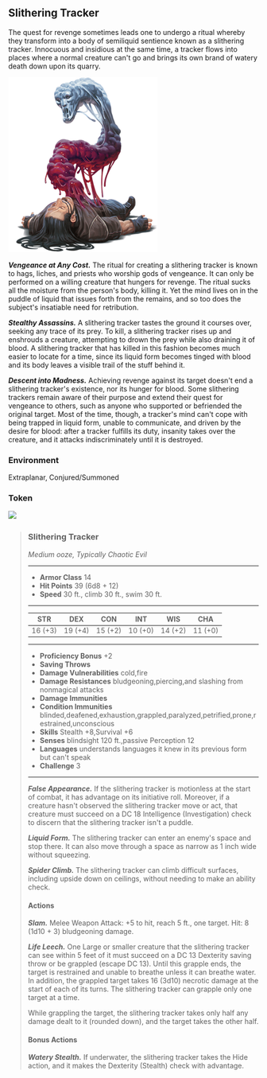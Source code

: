 ## Slithering Tracker
The quest for revenge sometimes leads one to undergo a ritual whereby they transform into a body of semiliquid sentience known as a slithering tracker. Innocuous and insidious at the same time, a tracker flows into places where a normal creature can't go and brings its own brand of watery death down upon its quarry.

![](SlitheringTracker.png)

***Vengeance at Any Cost.*** The ritual for creating a slithering tracker is known to hags, liches, and priests who worship gods of vengeance. It can only be performed on a willing creature that hungers for revenge. The ritual sucks all the moisture from the person's body, killing it. Yet the mind lives on in the puddle of liquid that issues forth from the remains, and so too does the subject's insatiable need for retribution.

***Stealthy Assassins.*** A slithering tracker tastes the ground it courses over, seeking any trace of its prey. To kill, a slithering tracker rises up and enshrouds a creature, attempting to drown the prey while also draining it of blood. A slithering tracker that has killed in this fashion becomes much easier to locate for a time, since its liquid form becomes tinged with blood and its body leaves a visible trail of the stuff behind it.

***Descent into Madness.*** Achieving revenge against its target doesn't end a slithering tracker's existence, nor its hunger for blood. Some slithering trackers remain aware of their purpose and extend their quest for vengeance to others, such as anyone who supported or befriended the original target. Most of the time, though, a tracker's mind can't cope with being trapped in liquid form, unable to communicate, and driven by the desire for blood: after a tracker fulfills its duty, insanity takes over the creature, and it attacks indiscriminately until it is destroyed.

### Environment
Extraplanar, Conjured/Summoned

### Token
![](SlitheringTracker-Token.png)

>### Slithering Tracker
>*Medium ooze, Typically Chaotic Evil*
>___
>- **Armor Class** 14
>- **Hit Points** 39 (6d8 + 12)
>- **Speed** 30 ft., climb 30 ft., swim 30 ft.
>___
>|**STR**|**DEX**|**CON**|**INT**|**WIS**|**CHA**|
>|:---:|:---:|:---:|:---:|:---:|:---:|
>|16 (+3)|19 (+4)|15 (+2)|10 (+0)|14 (+2)|11 (+0)|
>
>___
>- **Proficiency Bonus** +2
>- **Saving Throws** 
>- **Damage Vulnerabilities** cold,fire
>- **Damage Resistances** bludgeoning,piercing,and slashing from nonmagical attacks
>- **Damage Immunities** 
>- **Condition Immunities** blinded,deafened,exhaustion,grappled,paralyzed,petrified,prone,restrained,unconscious
>- **Skills** Stealth +8,Survival +6
>- **Senses** blindsight 120 ft.,passive Perception 12
>- **Languages** understands languages it knew in its previous form but can't speak
>- **Challenge** 3
>___
>***False Appearance.*** If the slithering tracker is motionless at the start of combat, it has advantage on its initiative roll. Moreover, if a creature hasn't observed the slithering tracker move or act, that creature must succeed on a DC 18 Intelligence (Investigation) check to discern that the slithering tracker isn't a puddle.
>
>***Liquid Form.*** The slithering tracker can enter an enemy's space and stop there. It can also move through a space as narrow as 1 inch wide without squeezing.
>
>***Spider Climb.*** The slithering tracker can climb difficult surfaces, including upside down on ceilings, without needing to make an ability check.
>
>#### Actions
>***Slam.*** Melee Weapon Attack: +5 to hit, reach 5 ft., one target. Hit: 8 (1d10 + 3) bludgeoning damage.
>
>***Life Leech.*** One Large or smaller creature that the slithering tracker can see within 5 feet of it must succeed on a DC 13 Dexterity saving throw or be grappled (escape DC 13). Until this grapple ends, the target is restrained and unable to breathe unless it can breathe water. In addition, the grappled target takes 16 (3d10) necrotic damage at the start of each of its turns. The slithering tracker can grapple only one target at a time.
>
>While grappling the target, the slithering tracker takes only half any damage dealt to it (rounded down), and the target takes the other half.
>
>#### Bonus Actions
>***Watery Stealth.*** If underwater, the slithering tracker takes the Hide action, and it makes the Dexterity (Stealth) check with advantage.
>
